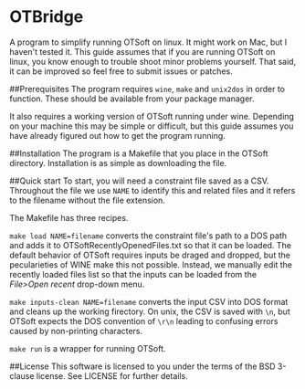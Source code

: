 # OTBridge
A program to simplify running OTSoft on linux. It might work on Mac, but I haven't tested it. This guide assumes that if you are running OTSoft on linux, you know enough to trouble shoot minor problems yourself. That said, it can be improved so feel free to submit issues or patches.

##Prerequisites
The program requires `wine`, `make` and `unix2dos` in order to function. These should be available from your package manager.

It also requires a working version of OTSoft running under wine. Depending on your machine this may be simple or difficult, but this guide assumes you have already figured out how to get the program running.

##Installation
The program is a Makefile that you place in the OTSoft directory. Installation is as simple as downloading the file.

##Quick start
To start, you will need a constraint file saved as a CSV. Throughout the file we use `NAME` to identify this and related files and it refers to the filename without the file extension.

The Makefile has three recipes.

`make load NAME=filename` converts the constraint file's path to a DOS path and adds it to OTSoftRecentlyOpenedFiles.txt so that it can be loaded. The default behavior of OTSoft requires inputs be draged and dropped, but the pecularieties of WINE make this not possible. Instead, we manually edit the recently loaded files list so that the inputs can be loaded from the *File>Open recent* drop-down menu.

`make inputs-clean NAME=filename` converts the input CSV into DOS format and cleans up the working firectory. On unix, the CSV is saved with `\n`, but OTSoft expects the DOS convention of `\r\n` leading to confusing errors caused by non-printing characters.

`make run` is a wrapper for running OTSoft.

##License
This software is licensed to you under the terms of the BSD 3-clause license. See LICENSE for further details.
